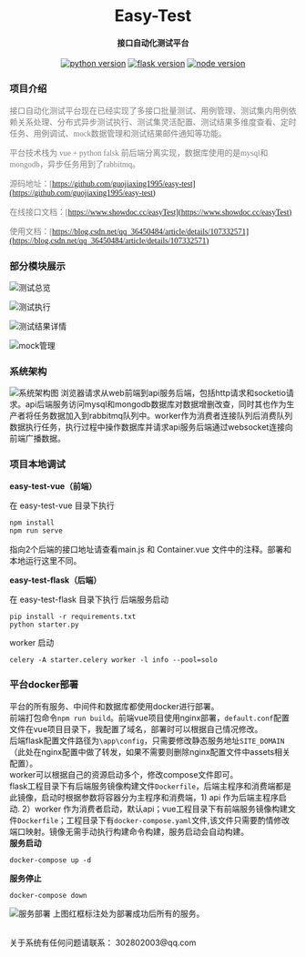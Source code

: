<h1 align="center">Easy-Test</h1>
<h4 align="center">接口自动化测试平台</h3>

<p align="center">
  <a href="https://www.python.org/" rel="nofollow"><img src="https://img.shields.io/badge/python-%3D%3D3.6-blue.svg" alt="python version" data-canonical-src="https://img.shields.io/badge/python-%3D%3D3.6-blue.svg" style="max-width:100%;"></a>
  <a href="http://flask.pocoo.org/docs/1.0/" rel="nofollow">
  <img src="https://img.shields.io/badge/flask-%3D%3D1.0.2-yellow.svg" alt="flask version" data-canonical-src="https://img.shields.io/badge/flask-%3D%3D1.0.2-yellow.svg" style="max-width:100%;"></a>
  <a href="https://nodejs.org/en/"><img src="https://img.shields.io/badge/node-%3D%3D10.16.0-green" alt="node version" data-canonical-src="https://img.shields.io/badge/vue-%3D%3D2.9.6-green.svg" style="max-width:100%;"></a>
</p>


### 项目介绍
<font face="楷体" color=gray>接口自动化测试平台现在已经实现了多接口批量测试、用例管理、测试集内用例依赖关系处理、分布式异步测试执行、测试集灵活配置、测试结果多维度查看、定时任务、用例调试、mock数据管理和测试结果邮件通知等功能。</font>

<font face="楷体" color=gray>平台技术栈为 vue + python falsk 前后端分离实现，数据库使用的是mysql和mongodb，异步任务用到了rabbitmq。</font>

<font face="楷体" color=gray>源码地址：[https://github.com/guojiaxing1995/easy-test](https://github.com/guojiaxing1995/easy-test)</font>

<font face="楷体" color=gray>在线接口文档：[https://www.showdoc.cc/easyTest](https://www.showdoc.cc/easyTest)</font>

<font face="楷体" color=gray>使用文档：[https://blog.csdn.net/qq_36450484/article/details/107332571](https://blog.csdn.net/qq_36450484/article/details/107332571)</font>

### 部分模块展示

![测试总览](https://img-blog.csdnimg.cn/20200714191705596.png?x-oss-process=image/watermark,type_ZmFuZ3poZW5naGVpdGk,shadow_10,text_aHR0cHM6Ly9ibG9nLmNzZG4ubmV0L3FxXzM2NDUwNDg0,size_16,color_FFFFFF,t_70#pic_center)

![测试执行](https://img-blog.csdnimg.cn/20200714224113706.png?x-oss-process=image/watermark,type_ZmFuZ3poZW5naGVpdGk,shadow_10,text_aHR0cHM6Ly9ibG9nLmNzZG4ubmV0L3FxXzM2NDUwNDg0,size_16,color_FFFFFF,t_70#pic_center)

![测试结果详情](https://img-blog.csdnimg.cn/20200715085628153.png?x-oss-process=image/watermark,type_ZmFuZ3poZW5naGVpdGk,shadow_10,text_aHR0cHM6Ly9ibG9nLmNzZG4ubmV0L3FxXzM2NDUwNDg0,size_16,color_FFFFFF,t_70#pic_center)

![mock管理](https://img-blog.csdnimg.cn/20200715173300210.png?x-oss-process=image/watermark,type_ZmFuZ3poZW5naGVpdGk,shadow_10,text_aHR0cHM6Ly9ibG9nLmNzZG4ubmV0L3FxXzM2NDUwNDg0,size_16,color_FFFFFF,t_70#pic_center)

### 系统架构
![系统架构图](https://img-blog.csdnimg.cn/20200714182757692.png?x-oss-process=image/watermark,type_ZmFuZ3poZW5naGVpdGk,shadow_10,text_aHR0cHM6Ly9ibG9nLmNzZG4ubmV0L3FxXzM2NDUwNDg0,size_16,color_FFFFFF,t_70#pic_center)
浏览器请求从web前端到api服务后端，包括http请求和socketio请求。api后端服务访问mysql和mongodb数据库对数据增删改查，同时其也作为生产者将任务数据加入到rabbitmq队列中。worker作为消费者连接队列后消费队列数据执行任务，执行过程中操作数据库并请求api服务后端通过websocket连接向前端广播数据。


### 项目本地调试
**easy-test-vue（前端）**

   在 easy-test-vue 目录下执行

``` javascript
npm install
npm run serve
```
指向2个后端的接口地址请查看main.js 和 Container.vue 文件中的注释。部署和本地运行这里不同。

**easy-test-flask（后端）**

   在 easy-test-flask 目录下执行
   后端服务启动

``` shell
pip install -r requirements.txt
python starter.py
```
worker 启动
``` shell
celery -A starter.celery worker -l info --pool=solo
```



### 平台docker部署
平台的所有服务、中间件和数据库都使用docker进行部署。
<br>
前端打包命令`npm run build`。前端vue项目使用nginx部署，`default.conf`配置文件在vue项目目录下，我配置了域名，部署时可以根据自己情况修改。
<br>
后端flask配置文件路径为`\app\config`，只需要修改静态服务地址`SITE_DOMAIN`（此处在nginx配置中做了转发，如果不需要则删除nginx配置文件中assets相关配置）。
<br>
worker可以根据自己的资源启动多个，修改compose文件即可。
<br>
flask工程目录下有后端服务镜像构建文件`Dockerfile`，后端主程序和消费端都是此镜像，启动时根据参数将容器分为主程序和消费端，1) api 作为后端主程序启动. 2）worker 作为消费者启动，默认api；vue工程目录下有前端服务镜像构建文件`Dockerfile`；工程目录下有`docker-compose.yaml`文件,该文件只需要酌情修改端口映射。镜像无需手动执行构建命令构建，服务启动会自动构建。
<br>
**服务启动**

```shell
docker-compose up -d
```
**服务停止**

```shell
docker-compose down
```
![服务部署](https://img-blog.csdnimg.cn/20200715190204815.png?x-oss-process=image/watermark,type_ZmFuZ3poZW5naGVpdGk,shadow_10,text_aHR0cHM6Ly9ibG9nLmNzZG4ubmV0L3FxXzM2NDUwNDg0,size_16,color_FFFFFF,t_70#pic_center)
上图红框标注处为部署成功后所有的服务。

<br>
<span">关于系统有任何问题请联系： 302802003@qq.com</span>
